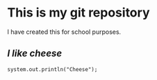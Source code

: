 # This is my git repository
I have created this for school purposes.

## _**I like cheese**_

```system.out.println("Cheese");```